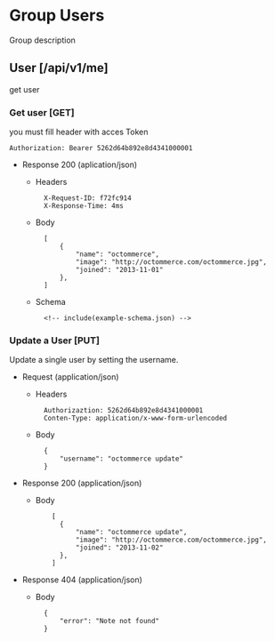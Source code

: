 # Group Users
Group description
## User  [/api/v1/me]
get user

### Get user [GET]

you must fill header with acces Token

```http
Authorization: Bearer 5262d64b892e8d4341000001
```

+ Response 200 (aplication/json)

    + Headers

            X-Request-ID: f72fc914
            X-Response-Time: 4ms


    + Body

            [
                {
                    "name": "octommerce",
                    "image": "http://octommerce.com/octommerce.jpg",
                    "joined": "2013-11-01"
                },
            ]

    + Schema

            <!-- include(example-schema.json) -->

### Update a User [PUT]
Update a single user by setting the username.
+ Request (application/json)

    + Headers

            Authorizaztion: 5262d64b892e8d4341000001
            Conten-Type: application/x-www-form-urlencoded

    + Body

            {
                "username": "octommerce update"
            }

+ Response 200 (application/json)


  + Body

            [
              {
                  "name": "octommerce update",
                  "image": "http://octommerce.com/octommerce.jpg",
                  "joined": "2013-11-02"
              },
            ]

+ Response 404 (application/json)

    + Body

            {
                "error": "Note not found"
            }
